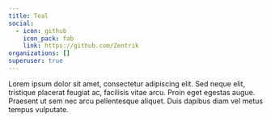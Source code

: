 ```yaml
---
title: Teal
social:
  - icon: github
    icon_pack: fab
    link: https://github.com/Zentrik
organizations: []
superuser: true
---
```


Lorem ipsum dolor sit amet, consectetur adipiscing elit. Sed neque elit, tristique placerat feugiat ac, facilisis vitae arcu. Proin eget egestas augue. Praesent ut sem nec arcu pellentesque aliquet. Duis dapibus diam vel metus tempus vulputate.